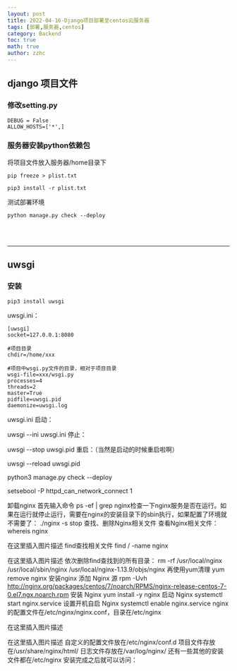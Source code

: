 ```yaml
---
layout: post
title: 2022-04-16-Django项目部署至centos云服务器 
tags: [部署,服务器,centos]
category: Backend
toc: true
math: true
author: zzhc
---
```



## django 项目文件

### 修改setting.py
```shell
DEBUG = False
ALLOW_HOSTS=['*',]
```

### 服务器安装python依赖包

将项目文件放入服务器/home目录下
```shell
pip freeze > plist.txt

pip3 install -r plist.txt
```

测试部署环境
```shell
python manage.py check --deploy
```



<br>
<br>

***

## uwsgi

### 安装
```shell
pip3 install uwsgi
```

uwsgi.ini：

```shell
[uwsgi]
socket=127.0.0.1:8080

#项目目录
chdir=/home/xxx

#项目中wsgi.py文件的目录，相对于项目目录
wsgi-file=xxx/wsgi.py
processes=4
threads=2
master=True
pidfile=uwsgi.pid
daemonize=uwsgi.log
```

 uwsgi.ini
启动：

uwsgi  --ini  uwsgi.ini
停止：

uwsgi --stop uwsgi.pid
重启：（当然是启动的时候重启啦啊）

uwsgi --reload uwsgi.pid






python3 manage.py check --deploy










 setsebool -P httpd_can_network_connect 1











卸载nginx
首先输入命令 ps -ef | grep nginx检查一下nginx服务是否在运行。如果在运行就停止运行，需要在nginx的安装目录下的sbin执行，如果配置了环境就不需要了：
./nginx -s stop
查找、删除Nginx相关文件
查看Nginx相关文件：
whereis nginx

在这里插入图片描述
find查找相关文件
find / -name nginx

在这里插入图片描述
依次删除find查找到的所有目录：
rm -rf /usr/local/nginx  /usr/local/sbin/nginx /usr/local/nginx-1.13.9/objs/nginx
再使用yum清理
yum remove nginx
安装nginx
添加 Nginx 源
rpm -Uvh http://nginx.org/packages/centos/7/noarch/RPMS/nginx-release-centos-7-0.el7.ngx.noarch.rpm
安装 Nginx
yum install -y nginx
启动 Nginx
systemctl start nginx.service
设置开机自启 Nginx
systemctl enable nginx.service
nginx的配置文件在/etc/nginx/nginx.conf，目录在/etc/nginx

在这里插入图片描述


在这里插入图片描述
自定义的配置文件放在/etc/nginx/conf.d
项目文件存放在/usr/share/nginx/html/
日志文件存放在/var/log/nginx/
还有一些其他的安装文件都在/etc/nginx
安装完成之后就可以访问：

